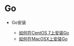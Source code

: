 # Go

* Go安装

  - [如何在CentOS 7上安装Go](/languages/go/how-to-install-go-lang-on-centos-7.md)
  - [如何在MacOSX上安装Go](/languages/go/how-to-install-go-lang-on-mac-osx.md)
